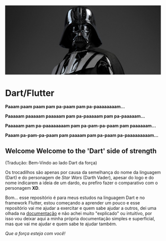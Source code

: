 ![Imagem do Darth Vader - Vilão do filme Star Wars](https://github.com/dartvaderdev/dart/blob/master/img/dart-3x4.jpg)


# Dart/Flutter

**Paaam paam paam pam pa-paam pam pa-paaaaaaaam...**

**Paaaaam paaaaam paaaaam pam pa-paaaaam pam pa-paaaaam...**


**Paaaaam pam pa-paaaaaaaam pam pa-pam-pa-paam pam paaaaaam...**

**Paaam pa-pam-pa-paam pam paaaam pam pa-paam pa-paaaaaaaaam...**

## Welcome Welcome to the 'Dart' side of strength
(Tradução: Bem-Vindo ao lado Dart da força)

Os trocadilhos são apenas por causa da semelhança do nome da linguagem (Dart) e do personagem de *Star Wars* (Darth Vader), apesar do logo e do nome indicarem a ideia de um dardo, eu prefiro fazer o comparativo com o personagem **XD**.

Bom... esse repositório é para meus estudos na linguagem Dart e no framework Flutter, estou começando a aprender um pouco e esse repositório vai me ajudar a exercitar e quem sabe ajudar a outros, dei uma olhada na [documentação](https://api.dart.dev/stable/2.8.4/dart-core/dart-core-library.html "Documentação da Linguagem") e não achei muito "explicado" ou intuitivo, por isso vou deixar aqui a minha própria documentação simples e superficial, mas que vai me ajudar e quem sabe te ajudar também.

*Que a força esteja com você!*